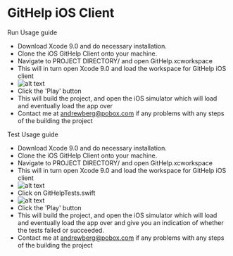 # GitHelp iOS Client

Run Usage guide
* Download Xcode 9.0 and do necessary installation.
* Clone the iOS GitHelp Client onto your machine.
* Navigate to PROJECT DIRECTORY/ and open GitHelp.xcworkspace
* This will in turn open Xcode 9.0 and load the workspace for GitHelp iOS client
* ![alt text](https://i.imgur.com/ylcaIQR.png "Run Guide")
* Click the 'Play' button
* This will build the project, and open the iOS simulator which will load and eventually load the app over
* Contact me at andrewberg@pobox.com if any problems with any steps of the building the project

Test Usage guide
* Download Xcode 9.0 and do necessary installation.
* Clone the iOS GitHelp Client onto your machine.
* Navigate to PROJECT DIRECTORY/ and open GitHelp.xcworkspace
* This will in turn open Xcode 9.0 and load the workspace for GitHelp iOS client
* ![alt text](https://i.imgur.com/sbPATTH.png "Run Guide")
* Click on GitHelpTests.swift
* ![alt text](https://i.imgur.com/chipEoD.png "Run Guide")
* Click the 'Play' button
* This will build the project, and open the iOS simulator which will load and eventually load the app over and give you an indication of whether the tests failed or succeeded.
* Contact me at andrewberg@pobox.com if any problems with any steps of the building the project